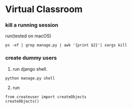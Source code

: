# Virtual Classroom

### kill a running session
run(tested on macOS)
```
ps -ef | grep manage.py | awk '{print $2}'| xargs kill 
```


### create dummy users
1. run django shell. 
```
python manage.py shell
```
2. run 
```
from createuser import createObjects
createObjects()
```
